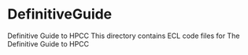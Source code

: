 # DefinitiveGuide
Definitive Guide to HPCC
This directory contains ECL code files for The Definitive Guide to HPCC

